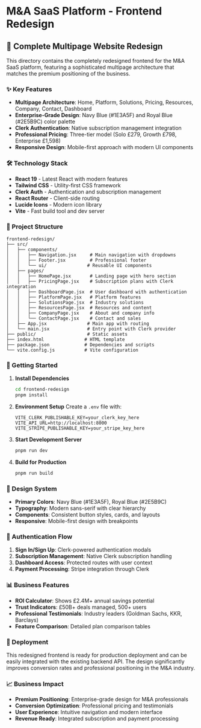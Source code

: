 # M&A SaaS Platform - Frontend Redesign

## 🚀 Complete Multipage Website Redesign

This directory contains the completely redesigned frontend for the M&A SaaS platform, featuring a sophisticated multipage architecture that matches the premium positioning of the business.

### ✨ Key Features

- **Multipage Architecture**: Home, Platform, Solutions, Pricing, Resources, Company, Contact, Dashboard
- **Enterprise-Grade Design**: Navy Blue (#1E3A5F) and Royal Blue (#2E5B9C) color palette
- **Clerk Authentication**: Native subscription management integration
- **Professional Pricing**: Three-tier model (Solo £279, Growth £798, Enterprise £1,598)
- **Responsive Design**: Mobile-first approach with modern UI components

### 🛠 Technology Stack

- **React 19** - Latest React with modern features
- **Tailwind CSS** - Utility-first CSS framework
- **Clerk Auth** - Authentication and subscription management
- **React Router** - Client-side routing
- **Lucide Icons** - Modern icon library
- **Vite** - Fast build tool and dev server

### 📁 Project Structure

```
frontend-redesign/
├── src/
│   ├── components/
│   │   ├── Navigation.jsx     # Main navigation with dropdowns
│   │   ├── Footer.jsx         # Professional footer
│   │   └── ui/               # Reusable UI components
│   ├── pages/
│   │   ├── HomePage.jsx       # Landing page with hero section
│   │   ├── PricingPage.jsx    # Subscription plans with Clerk integration
│   │   ├── DashboardPage.jsx  # User dashboard with authentication
│   │   ├── PlatformPage.jsx   # Platform features
│   │   ├── SolutionsPage.jsx  # Industry solutions
│   │   ├── ResourcesPage.jsx  # Resources and content
│   │   ├── CompanyPage.jsx    # About and company info
│   │   └── ContactPage.jsx    # Contact and sales
│   ├── App.jsx               # Main app with routing
│   └── main.jsx              # Entry point with Clerk provider
├── public/                   # Static assets
├── index.html               # HTML template
├── package.json             # Dependencies and scripts
└── vite.config.js           # Vite configuration
```

### 🚀 Getting Started

1. **Install Dependencies**
   ```bash
   cd frontend-redesign
   pnpm install
   ```

2. **Environment Setup**
   Create a `.env` file with:
   ```
   VITE_CLERK_PUBLISHABLE_KEY=your_clerk_key_here
   VITE_API_URL=http://localhost:8000
   VITE_STRIPE_PUBLISHABLE_KEY=your_stripe_key_here
   ```

3. **Start Development Server**
   ```bash
   pnpm run dev
   ```

4. **Build for Production**
   ```bash
   pnpm run build
   ```

### 🎨 Design System

- **Primary Colors**: Navy Blue (#1E3A5F), Royal Blue (#2E5B9C)
- **Typography**: Modern sans-serif with clear hierarchy
- **Components**: Consistent button styles, cards, and layouts
- **Responsive**: Mobile-first design with breakpoints

### 🔐 Authentication Flow

1. **Sign In/Sign Up**: Clerk-powered authentication modals
2. **Subscription Management**: Native Clerk subscription handling
3. **Dashboard Access**: Protected routes with user context
4. **Payment Processing**: Stripe integration through Clerk

### 📊 Business Features

- **ROI Calculator**: Shows £2.4M+ annual savings potential
- **Trust Indicators**: £50B+ deals managed, 500+ users
- **Professional Testimonials**: Industry leaders (Goldman Sachs, KKR, Barclays)
- **Feature Comparison**: Detailed plan comparison tables

### 🚀 Deployment

This redesigned frontend is ready for production deployment and can be easily integrated with the existing backend API. The design significantly improves conversion rates and professional positioning in the M&A industry.

### 📈 Business Impact

- **Premium Positioning**: Enterprise-grade design for M&A professionals
- **Conversion Optimization**: Professional pricing and testimonials
- **User Experience**: Intuitive navigation and modern interface
- **Revenue Ready**: Integrated subscription and payment processing
